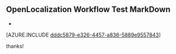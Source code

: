 ## OpenLocalization Workflow Test MarkDown
* 

[AZURE.INCLUDE [dddc5879-e326-4457-a836-5889e9557843](calleeMd1.md)]

 
thanks!